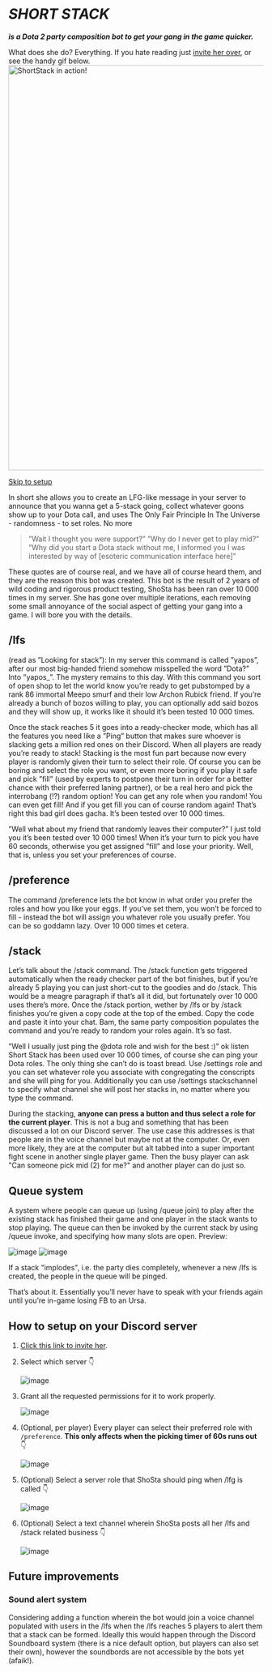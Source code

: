 

# ***SHORT STACK*** 
***is a Dota 2 party composition bot to get your gang in the game quicker.***

What does she do? Everything. If you hate reading just [invite her over](https://discord.com/api/oauth2/authorize?client_id=1109079876713066518&permissions=328565008448&scope=bot), or see the handy gif below.
<img src="shortgif.gif?raw=true" alt="ShortStack in action!" width="800px">

[Skip to setup](#how-to-setup-on-your-discord-server)

In short she allows you to create an LFG-like message in your server to announce that you wanna get a 5-stack going, collect whatever goons show up to your Dota call, and uses The Only Fair Principle In The Universe - randomness - to set roles. No more 

> ”Wait I thought you were support?” ”Why do I never get to play mid?”
> ”Why did you start a Dota stack without me, I informed you I was
> interested by way of [esoteric communication interface here]”

These quotes are of course real, and we have all of course heard them, and they are the reason this bot was created. This bot is the result of 2 years of wild coding and rigorous product testing, ShoSta has been ran over 10 000 times in my server. She has gone over multiple iterations, each removing some small annoyance of the social aspect of getting your gang into a game. I will bore you with the details.



## /lfs

(read as ”Looking for stack”): In my server this command is called ”yapos”, after our most big-handed friend somehow misspelled the word ”Dota?” Into ”yapos_”. The mystery remains to this day. With this command you sort of open shop to let the world know you’re ready to get pubstomped by a rank 86 immortal Meepo smurf and their low Archon Rubick friend. If you’re already a bunch of bozos willing to play, you can optionally add said bozos and they will show up, it works like it should it’s been tested 10 000 times. 

Once the stack reaches 5 it goes into a ready-checker mode, which has all the features you need like a ”Ping” button that makes sure whoever is slacking gets a million red ones on their Discord. When all players are ready you’re ready to stack!
Stacking is the most fun part because now every player is randomly given their turn to select their role. Of course you can be boring and select the role you want, or even more boring if you play it safe and pick ”fill” (used by experts to postpone their turn in order for a better chance with their preferred laning partner), or be a real hero and pick the interrobang (⁉️) random option! You can get any role when you random! You can even get fill! And if you get fill you can of course random again! That’s right this bad girl does gacha. It’s been tested over 10 000 times. 

”Well what about my friend that randomly leaves their computer?” I just told you it’s been tested over 10 000 times! When it’s your turn to pick you have 60 seconds, otherwise you get assigned ”fill” and lose your priority. Well, that is, unless you set your preferences of course.

## /preference

The command /preference lets the bot know in what order you prefer the roles and how you like your eggs. If you’ve set them, you won’t be forced to fill - instead the bot will assign you whatever role you usually prefer. You can be so goddamn lazy. Over 10 000 times et cetera. 

## /stack

Let’s talk about the /stack command. The /stack function gets triggered automatically when the ready checker part of the bot finishes, but if you’re already 5 playing you can just short-cut to the goodies and do /stack. This would be a meagre paragraph if that’s all it did, but fortunately over 10 000 uses there’s more. Once the /stack portion, wether by /lfs or by /stack finishes you’re given a copy code at the top of the embed. Copy the code and paste it into your chat. Bam, the same party composition populates the command and you’re ready to random your roles again. It’s so fast. 

”Well I usually just ping the @dota role and wish for the best :)” ok listen Short Stack has been used over 10 000 times, of course she can ping your Dota roles. The only thing she can’t do is toast bread. Use /settings role and you can set whatever role you associate with congregating the conscripts and she will ping for you. Additionally you can use /settings stackschannel to specify what channel she will post her stacks in, no matter where you type the command.

During the stacking, **anyone can press a button and thus select a role for the current player**. This is not a bug and something that has been discussed a lot on our Discord server. The use case this addresses is that people are in the voice channel but maybe not at the computer. Or, even more likely, they are at the computer but alt tabbed into a super important fight scene in another single player game. Then the busy player can ask "Can someone pick mid (2) for me?" and another player can do just so.

## Queue system
A system where people can queue up (using /queue join) to play after the existing stack has finished their game and one player in the stack wants to stop playing. The queue can then be invoked by the current stack by using /queue invoke, and specifying how many slots are open.
Preview:

![image](https://github.com/snygghugo/ShortStack/assets/4653578/2a8fcdd3-9218-459c-a248-2dcd20d4c320) ![image](https://github.com/snygghugo/ShortStack/assets/4653578/65251a2f-2b98-4d5b-8f07-ff227bb52c5a)

If a stack "implodes", i.e. the party dies completely, whenever a new /lfs is created, the people in the queue will be pinged. 

That’s about it. Essentially you’ll never have to speak with your friends again until you’re in-game losing FB to an Ursa. 

## How to setup on your Discord server
1. [Click this link to invite her](https://discord.com/api/oauth2/authorize?client_id=1109079876713066518&permissions=328565008448&scope=bot).
2. Select which server 👇
   
   ![image](https://github.com/snygghugo/ShortStack/assets/4653578/407b86ce-d292-49bc-9e56-3b2d8528a809)
3. Grant all the requested permissions for it to work properly.
   
   ![image](https://github.com/snygghugo/ShortStack/assets/4653578/f1bcdd77-2391-4383-a4f2-4ccd23ad20d7)
 
4. (Optional, per player) Every player can select their preferred role with `/preference`. **This only affects when the picking timer of 60s runs out** 👇
   
   ![image](https://github.com/snygghugo/ShortStack/assets/4653578/93eaf768-333a-4e3b-97d2-4df97a83ed4e) 
 
5. (Optional) Select a server role that ShoSta should ping when /lfg is called 👇

   ![image](https://github.com/snygghugo/ShortStack/assets/4653578/0f87ba49-dc07-4b44-9653-29665974772e)

7. (Optional) Select a text channel wherein ShoSta posts all her /lfs and /stack related business 👇
    
   ![image](https://github.com/snygghugo/ShortStack/assets/91157834/68561a10-da5e-4b57-9b48-bac910ec1d38)





## Future improvements

### Sound alert system
Considering adding a function wherein the bot would join a voice channel populated with users in the /lfs when the /lfs reaches 5 players to alert them that a stack can be formed. Ideally this would happen through the Discord Soundboard system (there is a nice default option, but players can also set their own), however the soundbords are not accessible by the bots yet (afaik!).


